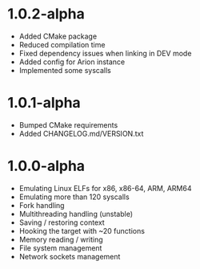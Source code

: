 # 1.0.2-alpha
- Added CMake package
- Reduced compilation time
- Fixed dependency issues when linking in DEV mode
- Added config for Arion instance
- Implemented some syscalls

# 1.0.1-alpha
- Bumped CMake requirements
- Added CHANGELOG.md/VERSION.txt

# 1.0.0-alpha
- Emulating Linux ELFs for x86, x86-64, ARM, ARM64
- Emulating more than 120 syscalls
- Fork handling
- Multithreading handling (unstable)
- Saving / restoring context
- Hooking the target with ~20 functions
- Memory reading / writing
- File system management
- Network sockets management
